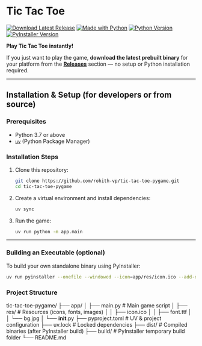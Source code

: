 # Tic Tac Toe

[![Download Latest Release](https://img.shields.io/github/v/release/rohith-vp/tic-tac-toe-pygame?label=Download%20Latest%20Release)](https://github.com/rohith-vp/tic-tac-toe-pygame/releases)
[![Made with Python](https://img.shields.io/badge/Made%20with-Python-3776AB?logo=python&logoColor=white)](https://www.python.org/)
[![Python Version](https://img.shields.io/badge/Python-3.7%2B-3776AB)](https://www.python.org/)
[![PyInstaller Version](https://img.shields.io/badge/PyInstaller-5.x-orange)](https://www.pyinstaller.org/)

**Play Tic Tac Toe instantly!**

If you just want to play the game, **download the latest prebuilt binary** for your platform from the [**Releases**](https://github.com/rohith-vp/tic-tac-toe-pygame/releases) section — no setup or Python installation required.

---

## Installation & Setup (for developers or from source)

### Prerequisites

- Python 3.7 or above  
- [`uv`](https://docs.astral.sh/uv/) (Python Package Manager)

### Installation Steps

1. Clone this repository:

    ```bash
    git clone https://github.com/rohith-vp/tic-tac-toe-pygame.git
    cd tic-tac-toe-pygame
    ```

2. Create a virtual environment and install dependencies:

    ```bash
    uv sync
    ```

3. Run the game:

    ```bash
    uv run python -m app.main
    ```

---

### Building an Executable (optional)

To build your own standalone binary using PyInstaller:

```bash
uv run pyinstaller --onefile --windowed --icon=app/res/icon.ico --add-data "app/res;res" app/main.py
```

### Project Structure

tic-tac-toe-pygame/
├── app/
│   ├── main.py           # Main game script
│   ├── res/              # Resources (icons, fonts, images)
│   │   ├── icon.ico
│   │   ├── font.ttf
│   │   └── bg.jpg
│   └── __init__.py
├── pyproject.toml        # UV & project configuration
├── uv.lock               # Locked dependencies
├── dist/                 # Compiled binaries (after PyInstaller build)
├── build/                # PyInstaller temporary build folder
└── README.md